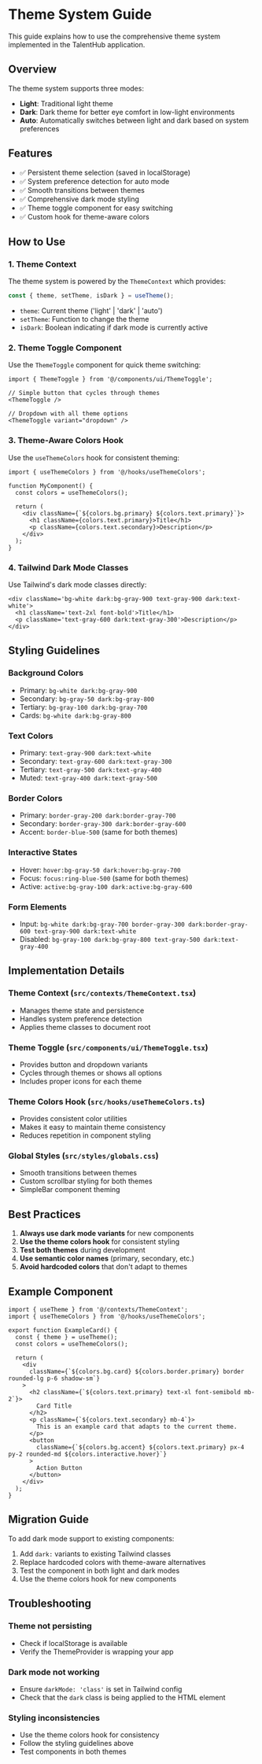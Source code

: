 # Theme System Guide

This guide explains how to use the comprehensive theme system implemented in the TalentHub application.

## Overview

The theme system supports three modes:

- **Light**: Traditional light theme
- **Dark**: Dark theme for better eye comfort in low-light environments
- **Auto**: Automatically switches between light and dark based on system preferences

## Features

- ✅ Persistent theme selection (saved in localStorage)
- ✅ System preference detection for auto mode
- ✅ Smooth transitions between themes
- ✅ Comprehensive dark mode styling
- ✅ Theme toggle component for easy switching
- ✅ Custom hook for theme-aware colors

## How to Use

### 1. Theme Context

The theme system is powered by the `ThemeContext` which provides:

```typescript
const { theme, setTheme, isDark } = useTheme();
```

- `theme`: Current theme ('light' | 'dark' | 'auto')
- `setTheme`: Function to change the theme
- `isDark`: Boolean indicating if dark mode is currently active

### 2. Theme Toggle Component

Use the `ThemeToggle` component for quick theme switching:

```tsx
import { ThemeToggle } from '@/components/ui/ThemeToggle';

// Simple button that cycles through themes
<ThemeToggle />

// Dropdown with all theme options
<ThemeToggle variant="dropdown" />
```

### 3. Theme-Aware Colors Hook

Use the `useThemeColors` hook for consistent theming:

```tsx
import { useThemeColors } from '@/hooks/useThemeColors';

function MyComponent() {
  const colors = useThemeColors();

  return (
    <div className={`${colors.bg.primary} ${colors.text.primary}`}>
      <h1 className={colors.text.primary}>Title</h1>
      <p className={colors.text.secondary}>Description</p>
    </div>
  );
}
```

### 4. Tailwind Dark Mode Classes

Use Tailwind's dark mode classes directly:

```tsx
<div className='bg-white dark:bg-gray-900 text-gray-900 dark:text-white'>
  <h1 className='text-2xl font-bold'>Title</h1>
  <p className='text-gray-600 dark:text-gray-300'>Description</p>
</div>
```

## Styling Guidelines

### Background Colors

- Primary: `bg-white dark:bg-gray-900`
- Secondary: `bg-gray-50 dark:bg-gray-800`
- Tertiary: `bg-gray-100 dark:bg-gray-700`
- Cards: `bg-white dark:bg-gray-800`

### Text Colors

- Primary: `text-gray-900 dark:text-white`
- Secondary: `text-gray-600 dark:text-gray-300`
- Tertiary: `text-gray-500 dark:text-gray-400`
- Muted: `text-gray-400 dark:text-gray-500`

### Border Colors

- Primary: `border-gray-200 dark:border-gray-700`
- Secondary: `border-gray-300 dark:border-gray-600`
- Accent: `border-blue-500` (same for both themes)

### Interactive States

- Hover: `hover:bg-gray-50 dark:hover:bg-gray-700`
- Focus: `focus:ring-blue-500` (same for both themes)
- Active: `active:bg-gray-100 dark:active:bg-gray-600`

### Form Elements

- Input: `bg-white dark:bg-gray-700 border-gray-300 dark:border-gray-600 text-gray-900 dark:text-white`
- Disabled: `bg-gray-100 dark:bg-gray-800 text-gray-500 dark:text-gray-400`

## Implementation Details

### Theme Context (`src/contexts/ThemeContext.tsx`)

- Manages theme state and persistence
- Handles system preference detection
- Applies theme classes to document root

### Theme Toggle (`src/components/ui/ThemeToggle.tsx`)

- Provides button and dropdown variants
- Cycles through themes or shows all options
- Includes proper icons for each theme

### Theme Colors Hook (`src/hooks/useThemeColors.ts`)

- Provides consistent color utilities
- Makes it easy to maintain theme consistency
- Reduces repetition in component styling

### Global Styles (`src/styles/globals.css`)

- Smooth transitions between themes
- Custom scrollbar styling for both themes
- SimpleBar component theming

## Best Practices

1. **Always use dark mode variants** for new components
2. **Use the theme colors hook** for consistent styling
3. **Test both themes** during development
4. **Use semantic color names** (primary, secondary, etc.)
5. **Avoid hardcoded colors** that don't adapt to themes

## Example Component

```tsx
import { useTheme } from '@/contexts/ThemeContext';
import { useThemeColors } from '@/hooks/useThemeColors';

export function ExampleCard() {
  const { theme } = useTheme();
  const colors = useThemeColors();

  return (
    <div
      className={`${colors.bg.card} ${colors.border.primary} border rounded-lg p-6 shadow-sm`}
    >
      <h2 className={`${colors.text.primary} text-xl font-semibold mb-2`}>
        Card Title
      </h2>
      <p className={`${colors.text.secondary} mb-4`}>
        This is an example card that adapts to the current theme.
      </p>
      <button
        className={`${colors.bg.accent} ${colors.text.primary} px-4 py-2 rounded-md ${colors.interactive.hover}`}
      >
        Action Button
      </button>
    </div>
  );
}
```

## Migration Guide

To add dark mode support to existing components:

1. Add `dark:` variants to existing Tailwind classes
2. Replace hardcoded colors with theme-aware alternatives
3. Test the component in both light and dark modes
4. Use the theme colors hook for new components

## Troubleshooting

### Theme not persisting

- Check if localStorage is available
- Verify the ThemeProvider is wrapping your app

### Dark mode not working

- Ensure `darkMode: 'class'` is set in Tailwind config
- Check that the `dark` class is being applied to the HTML element

### Styling inconsistencies

- Use the theme colors hook for consistency
- Follow the styling guidelines above
- Test components in both themes
